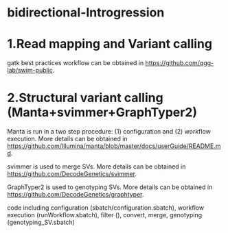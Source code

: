 # bidirectional-Introgression
# 1.Read mapping and Variant calling
gatk best practices workflow can be obtained in https://github.com/qgg-lab/swim-public.
# 2.Structural variant calling (Manta+svimmer+GraphTyper2)
Manta is run in a two step procedure: (1) configuration and (2) workflow execution. More details can be obtained in https://github.com/Illumina/manta/blob/master/docs/userGuide/README.md.

svimmer is used to merge SVs. More details can be obtained in https://github.com/DecodeGenetics/svimmer.

GraphTyper2 is used to genotyping SVs. More details can be obtained in https://github.com/DecodeGenetics/graphtyper.

code including configuration (sbatch/configuration.sbatch), workflow execution (runWorkflow.sbatch), filter (), convert, merge, genotyping (genotyping_SV.sbatch)
